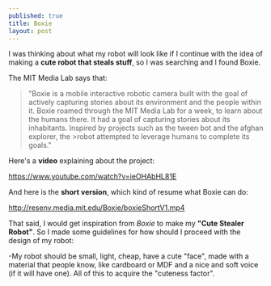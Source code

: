 ```yaml
---
published: true
title: Boxie
layout: post
---
```

I was thinking about what my robot will look like if I continue with the idea of making a **cute robot that steals stuff**, so I was searching and I found Boxie.

The MIT Media Lab says that: 

>"Boxie is a mobile interactive robotic camera built with the goal of actively capturing stories about its environment and the people within it.
>Boxie roamed through the MIT Media Lab for a week, to learn about the humans there.
>It had a goal of capturing stories about its inhabitants. Inspired by projects such as the tween bot and the afghan explorer, the >robot attempted to leverage humans to complete its goals."

Here's a **video** explaining about the project:

<a href="https://www.youtube.com/watch?v=ieOHAbHL81E">https://www.youtube.com/watch?v=ieOHAbHL81E</a>

And here is the **short version**, which kind of resume what Boxie can do:

<a href="http://resenv.media.mit.edu/Boxie/boxieShortV1.mp4">http://resenv.media.mit.edu/Boxie/boxieShortV1.mp4</a>

That said, I would get inspiration from *Boxie* to make my **"Cute Stealer Robot"**. So I made some guidelines for how should I proceed with the design of my robot:

-My robot should be small, light, cheap, have a cute "face", made with a material that people know, like cardboard or MDF and a nice and soft voice (if it will have one). All of this to acquire the "cuteness factor".


